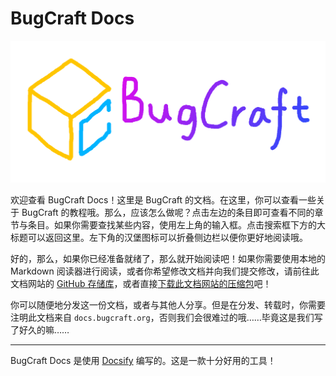 # BugCraft Docs
![Logo](bugcraft.png)

欢迎查看 BugCraft Docs！这里是 BugCraft 的文档。在这里，你可以查看一些关于 BugCraft 的教程哦。那么，应该怎么做呢？点击左边的条目即可查看不同的章节与条目。如果你需要查找某些内容，使用左上角的输入框。点击搜索框下方的大标题可以返回这里。左下角的汉堡图标可以折叠侧边栏以便你更好地阅读哦。

好的，那么，如果你已经准备就绪了，那么就开始阅读吧！如果你需要使用本地的 Markdown 阅读器进行阅读，或者你希望修改文档并向我们提交修改，请前往此文档网站的 [GitHub 存储库](https://github.com/Bug-Craft/Docs/)，或者直接[下载此文档网站的压缩包](https://github.com/Bug-Craft/Docs/archive/refs/heads/main.zip)吧！

你可以随便地分发这一份文档，或者与其他人分享。但是在分发、转载时，你需要注明此文档来自 `docs.bugcraft.org`，否则我们会很难过的哦……毕竟这是我们写了好久的嘛……

<hr>

BugCraft Docs 是使用 [Docsify](https://docsify.js.org/) 编写的。这是一款十分好用的工具！
